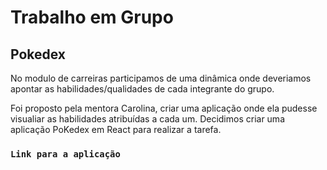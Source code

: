 # Trabalho em Grupo

## Pokedex

No modulo de carreiras participamos de uma dinâmica onde deveriamos apontar as habilidades/qualidades de cada integrante do grupo.

Foi proposto pela mentora Carolina, criar uma aplicação onde ela pudesse visualiar as habilidades atribuídas a cada um. Decidimos criar uma aplicação PoKedex em React para realizar a tarefa.

### `Link para a aplicação`
